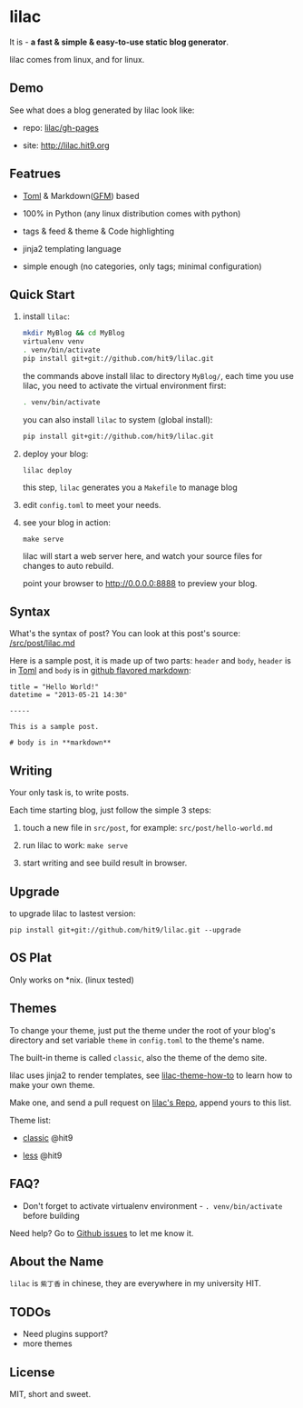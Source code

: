 lilac
=====

It is - **a fast & simple & easy-to-use static blog generator**.

lilac comes from linux, and for linux.

Demo
----

See what does a blog generated by lilac look like:

- repo: [lilac/gh-pages](https://github.com/hit9/lilac/tree/gh-pages)

- site: http://lilac.hit9.org

Featrues
--------

- [Toml](https://github.com/mojombo/toml) & Markdown([GFM](http://github.github.com/github-flavored-markdown/)) based

- 100% in Python (any linux distribution comes with python)

- tags & feed & theme & Code highlighting

- jinja2 templating language

- simple enough (no categories, only tags; minimal configuration)

Quick Start
-----------

1. install `lilac`:

    ```bash
    mkdir MyBlog && cd MyBlog
    virtualenv venv
    . venv/bin/activate
    pip install git+git://github.com/hit9/lilac.git
    ```

    the commands above install lilac to directory `MyBlog/`, each time you use lilac, you need to activate the virtual environment first:

    ```bash
    . venv/bin/activate
    ```

    you can also install `lilac` to system (global install):

    ```bash
    pip install git+git://github.com/hit9/lilac.git
    ```

2. deploy your blog:

    ```
    lilac deploy
    ```

    this step, `lilac` generates you a `Makefile` to manage blog

3. edit `config.toml` to meet your needs.


4. see your blog in action:

    ```
    make serve
    ```

    lilac will start a web server here, and watch your source files for changes to auto rebuild.

    point your browser to http://0.0.0.0:8888 to preview your blog.

Syntax
-------

What's the syntax of post? You can look at this post's source: [/src/post/lilac.md](/src/post/lilac.md)

Here is a sample post, it is made up of two parts: `header` and `body`, `header` is in [Toml](https://github.com/mojombo/toml) and 
`body` is in [github flavored markdown](http://github.github.com/github-flavored-markdown/):

```
title = "Hello World!"
datetime = "2013-05-21 14:30"

-----

This is a sample post.

# body is in **markdown**

```

Writing
-------

Your only task is, to write posts. 

Each time starting blog, just follow the simple 3 steps:

1. touch a new file in `src/post`, for example: `src/post/hello-world.md`

2. run lilac to work: `make serve`

3. start writing and see build result in browser.

Upgrade
-------

to upgrade lilac to lastest version:

```
pip install git+git://github.com/hit9/lilac.git --upgrade
```

OS Plat
--------

Only works on \*nix. (linux tested)

Themes
------

To change your theme, just put the theme under the root of your blog's directory and set variable `theme` in `config.toml` to the theme's name.

The built-in theme is called `classic`, also the theme of the demo site.

lilac uses jinja2 to render templates, see [lilac-theme-how-to](/post/theme-how-to.html) to learn how to make your own theme.

Make one, and send a pull request on [lilac's Repo](https://github.com/hit9/lilac), append yours to this list.

Theme list:

- [classic](https://github.com/hit9/lilac/tree/master/lilac/resources/classic)  @hit9

- [less](https://github.com/hit9/lilac-theme-less) @hit9

FAQ?
-----

- Don't forget to activate virtualenv environment - `. venv/bin/activate` before building

Need help? Go to [Github issues](https://github.com/hit9/lilac/issues) to let me know it.

About the Name
--------------
 
`lilac` is `紫丁香` in chinese, they are everywhere in my university HIT.

TODOs
-----

- Need plugins support?
- more themes

License
-------

MIT, short and sweet.
